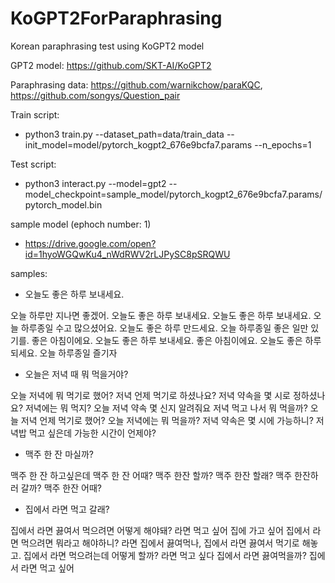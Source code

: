 # KoGPT2ForParaphrasing

Korean paraphrasing test using KoGPT2 model

GPT2 model: https://github.com/SKT-AI/KoGPT2

Paraphrasing data: https://github.com/warnikchow/paraKQC, https://github.com/songys/Question_pair

Train script:

- python3 train.py --dataset_path=data/train_data --init_model=model/pytorch_kogpt2_676e9bcfa7.params --n_epochs=1


Test script:

- python3 interact.py --model=gpt2 --model_checkpoint=sample_model/pytorch_kogpt2_676e9bcfa7.params/pytorch_model.bin

sample model (ephoch number: 1)

- https://drive.google.com/open?id=1hyoWGQwKu4_nWdRWV2rLJPySC8pSRQWU

samples:

- 오늘도 좋은 하루 보내세요.

오늘 하루만 지나면 좋겠어.
오늘도 좋은 하루 보내세요.
오늘도 좋은 하루 보내세요.
오늘 하루종일 수고 많으셨어요.
오늘도 좋은 하루 만드세요.
오늘 하루종일 좋은 일만 있기를.
좋은 아침이에요. 오늘도 좋은 하루 보내세요.
좋은 아침이에요. 오늘도 좋은 하루 되세요.
오늘 하루종일 즐기자</s>

- 오늘은 저녁 때 뭐 먹을거야?

오늘 저녁에 뭐 먹기로 했어?</s>
저녁 언제 먹기로 하셨나요?</s>
저녁 약속을 몇 시로 정하셨나요?</s>
저녁에는 뭐 먹지?</s>
오늘 저녁 약속 몇 신지 알려줘요</s>
저녁 먹고 나서 뭐 먹을까?</s>
오늘 저녁 언제 먹기로 했어?</s>
오늘 저녁에는 뭐 먹을까?</s>
저녁 약속은 몇 시에 가능하니?</s>
저녁밥 먹고 싶은데 가능한 시간이 언제야?</s>

- 맥주 한 잔 마실까?

맥주 한 잔 하고싶은데</s>
맥주 한 잔 어때?</s>
맥주 한잔 할까?</s>
맥주 한잔 할래?</s>
맥주 한잔하러 갈까?</s>
맥주 한잔 어때?</s>

- 집에서 라면 먹고 갈래?

집에서 라면 끓여서 먹으려면 어떻게 해야돼?</s>
라면 먹고 싶어 집에 가고 싶어</s>
집에서 라면 먹으려면 뭐라고 해야하니?</s>
라면 집에서 끓여먹나,</s>
집에서 라면 끓여서 먹기로 해놓고.</s>
집에서 라면 먹으려는데 어떻게 할까?</s>
라면 먹고 싶다</s>
집에서 라면 끓여먹을까?</s>
집에서 라면 먹고 싶어</s>
